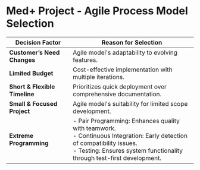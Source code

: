 # Med+ Project - Agile Process Model Selection

| Decision Factor               | Reason for Selection |
|-------------------------------|----------------------|
| **Customer’s Need Changes**   | Agile model's adaptability to evolving features. |
| **Limited Budget**            | Cost-effective implementation with multiple iterations. |
| **Short & Flexible Timeline** | Prioritizes quick deployment over comprehensive documentation. |
| **Small & Focused Project**   | Agile model's suitability for limited scope development. |
| **Extreme Programming**       | - Pair Programming: Enhances quality with teamwork.<br>- Continuous Integration: Early detection of compatibility issues.<br>- Testing: Ensures system functionality through test-first development. |
